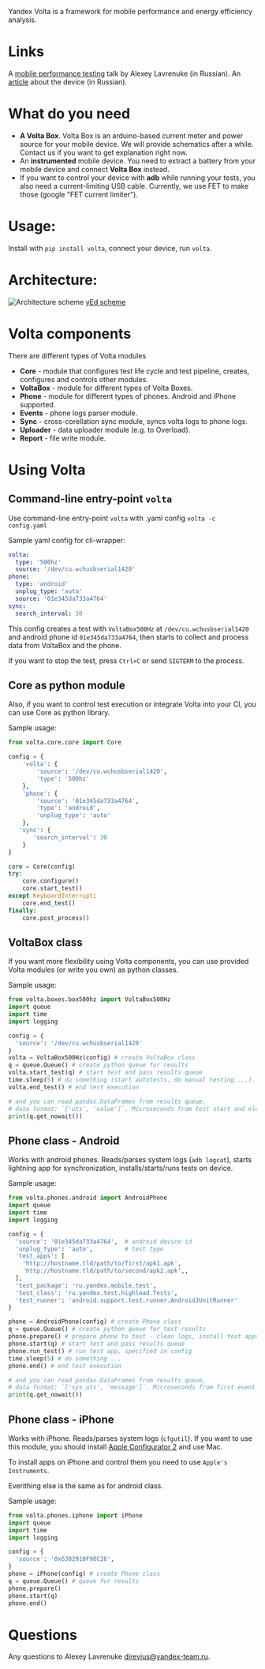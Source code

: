 Yandex Volta is a framework for mobile performance and energy efficiency analysis.


# Links
A [mobile performance testing](https://www.youtube.com/watch?v=zcTG2PzXD3s) talk by Alexey Lavrenuke (in Russian).
An [article](https://habrahabr.ru/company/yandex/blog/311046/) about the device (in Russian).


# What do you need
* **A Volta Box**. Volta Box is an arduino-based current meter and power source for your mobile device. We will provide schematics after a while. Contact us if you want to get explanation right now.
* An **instrumented** mobile device. You need to extract a battery from your mobile device and connect **Volta Box** instead.
* If you want to control your device with **adb** while running your tests, you also need a current-limiting USB cable. Currently, we use FET to make those (google "FET current limiter").


# Usage:  
Install with ```pip install volta```, connect your device, run ```volta```.


# Architecture:
![Architecture scheme](/docs/architecture.png)
[yEd scheme](/docs/architecture.graphml)


# Volta components
There are different types of Volta modules
* **Core** - module that configures test life cycle and test pipeline, creates, configures and controls other modules.
* **VoltaBox** - module for different types of Volta Boxes.
* **Phone** - module for different types of phones. Android and iPhone supported.
* **Events** - phone logs parser module.
* **Sync** - cross-corellation sync module, syncs volta logs to phone logs.
* **Uploader** - data uploader module (e.g. to Overload).
* **Report** - file write module.


# Using Volta


## Command-line entry-point `volta`
Use command-line entry-point `volta` with .yaml config 
`volta -c config.yaml`

Sample yaml config for cli-wrapper:
```yaml
volta:
  type: '500hz'
  source: '/dev/cu.wchusbserial1420'
phone:
  type: 'android'
  unplug_type: 'auto'
  source: '01e345da733a4764'
sync:
  search_interval: 30
```
This config creates a test with `VoltaBox500Hz` at `/dev/cu.wchusbserial1420` and android phone id `01e345da733a4764`, then starts to collect and process data from VoltaBox and the phone. 

If you want to stop the test, press `Ctrl+C` or send `SIGTERM` to the process. 


## Core as python module
Also, if you want to control test execution or integrate Volta into your CI, you can use Core as python library.

Sample usage:
```python
from volta.core.core import Core

config = {
    'volta': {
        'source': '/dev/cu.wchusbserial1420', 
        'type': '500hz'
    },
    'phone': {
        'source': '01e345da733a4764',
        'type': 'android',
        'unplug_type': 'auto'
    },
   'sync': {
       'search_interval': 30
    }
}

core = Core(config)
try:
    core.configure()
    core.start_test()
except KeyboardInterrupt:
    core.end_test()
finally:
    core.post_process()
```

## VoltaBox class


If you want more flexibility using Volta components, you can use provided Volta modules (or write you own) as python classes.

Sample usage:
```python
from volta.boxes.box500hz import VoltaBox500Hz
import queue
import time
import logging

config = {
  'source': '/dev/cu.wchusbserial1420'
}
volta = VoltaBox500Hz(config) # create VoltaBox class
q = queue.Queue() # create python queue for results
volta.start_test(q) # start test and pass results queue
time.sleep(5) # do something (start autotests, do manual testing ...). I passed 5 seconds sleep as a placeholder.
volta.end_test() # end test execution

# and you can read pandas.DataFrames from results queue, 
# data format: `['uts', 'value']`. Microseconds from test start and electrical currents value.
print(q.get_nowait()) 
```

## Phone class - Android


Works with android phones. Reads/parses system logs (`adb logcat`), starts lightning app for synchronization, installs/starts/runs tests on device.

Sample usage:
```python
from volta.phones.android import AndroidPhone
import queue
import time
import logging

config = {
  'source': '01e345da733a4764',  # android device id
  'unplug_type': 'auto',         # test type
  'test_apps': [
    'http://hostname.tld/path/to/first/apk1.apk',
    'http://hostname.tld/path/to/second/apk2.apk',,
  ],
  'test_package': 'ru.yandex.mobile.test',
  'test_class': 'ru.yandex.test.highload.Tests',
  'test_runner': 'android.support.test.runner.AndroidJUnitRunner'
}

phone = AndroidPhone(config) # create Phone class
q = queue.Queue() # create python queue for test results
phone.prepare() # prepare phone to test - clean logs, install test apps and install volta's `lightning` app for synchronization
phone.start(q) # start test and pass results queue
phone.run_test() # run test app, specified in config
time.sleep(5) # do something ...
phone.end() # end test execution

# and you can read pandas.DataFrames from results queue, 
# data format: `['sys_uts', 'message']`. Microseconds from first event in phone log and message.
print(q.get_nowait())
```

## Phone class - iPhone


Works with iPhone. Reads/parses system logs (`cfgutil`). If you want to use this module, you should install [Apple Configurator 2](https://itunes.apple.com/us/app/apple-configurator-2/id1037126344?mt=12) and use Mac.

To install apps on iPhone and control them you need to use `Apple's Instruments`.

Everithing else is the same as for android class.

Sample usage:
```python
from volta.phones.iphone import iPhone
import queue
import time
import logging

config = {
  'source': '0x6382910F98C26', 
}
phone = iPhone(config) # create Phone class
q = queue.Queue() # queue for results
phone.prepare()
phone.start(q) 
phone.end()
```

# Questions
Any questions to Alexey Lavrenuke <direvius@yandex-team.ru>.

